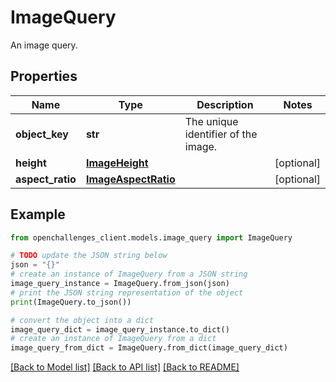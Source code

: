 # ImageQuery

An image query.

## Properties

| Name             | Type                                        | Description                         | Notes      |
| ---------------- | ------------------------------------------- | ----------------------------------- | ---------- |
| **object_key**   | **str**                                     | The unique identifier of the image. |
| **height**       | [**ImageHeight**](ImageHeight.md)           |                                     | [optional] |
| **aspect_ratio** | [**ImageAspectRatio**](ImageAspectRatio.md) |                                     | [optional] |

## Example

```python
from openchallenges_client.models.image_query import ImageQuery

# TODO update the JSON string below
json = "{}"
# create an instance of ImageQuery from a JSON string
image_query_instance = ImageQuery.from_json(json)
# print the JSON string representation of the object
print(ImageQuery.to_json())

# convert the object into a dict
image_query_dict = image_query_instance.to_dict()
# create an instance of ImageQuery from a dict
image_query_from_dict = ImageQuery.from_dict(image_query_dict)
```

[[Back to Model list]](../README.md#documentation-for-models) [[Back to API list]](../README.md#documentation-for-api-endpoints) [[Back to README]](../README.md)
